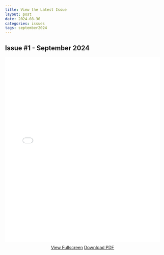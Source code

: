 ```yaml
---
title: View the Latest Issue
layout: post
date: 2024-08-30
categories: issues
tags: september2024
---
```

## Issue #1 - September 2024

<iframe src="{{ '/assets/issues/zine_5_final.pdf' | relative_url }}" width="100%" height="600px" style="border: none;">Your browser does not support iframes. <a href="{{ '/zine/assets/issues/zine_5_final.pdf' | relative_url }}">Click here to view the PDF</a></iframe><div style="text-align: center; margin-top: 10px;"><a href="{{ '/assets/issues/zine_5_final.pdf' | relative_url }}" target="_blank" class="btn">View Fullscreen</a> <a href="{{ '/assets/issues/zine_5_final.pdf' | relative_url }}" download="" class="btn">Download PDF</a></div>